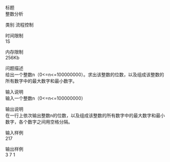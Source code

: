 标题	
整数分析

类别
流程控制

时间限制	
1S

内存限制	
256Kb

问题描述	
给出一个整数n（0<=n<=100000000）。求出该整数的位数，以及组成该整数的所有数字中的最大数字和最小数字。

输入说明	
输入一个整数n（0<=n<=100000000）

输出说明	
在一行上依次输出整数n的位数，以及组成该整数的所有数字中的最大数字和最小数字，各个数字之间用空格分隔。

输入样例	
217

输出样例	
3 7 1